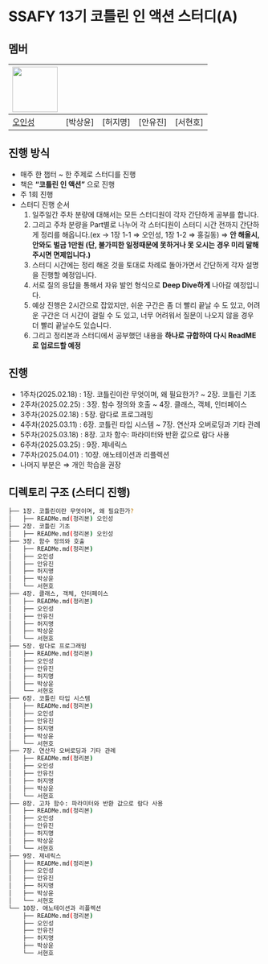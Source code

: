 # SSAFY 13기 코틀린 인 액션 스터디(A)

## 멤버
| <a href="https://github.com/ois0886"><img src="https://avatars.githubusercontent.com/u/58154638?v=4" width="90" height="90"></a> |  |  |  |  |
| ----- | ----- | ----- | ----- | ----- |
| [오인성](https://github.com/ois0886) | [박상윤] | [허지명] | [안유진] | [서현호] |

## 진행 방식
- 매주 한 챕터 ~ 한 주제로 스터디를 진행
- 책은 **“코틀린 인 액션”** 으로 진행
- 주 1회 진행
- 스터디 진행 순서
    1. 일주일간 주차 분량에 대해서는 모든 스터디원이 각자 간단하게 공부를 합니다.
    2. 그리고 주차 분량을 Part별로 나누어 각 스터디원이 스터디 시간 전까지 간단하게 정리를 해옵니다.(ex → 1장 1-1 ⇒ 오인성, 1장 1-2 ⇒ 홍길동) ⇒ **안 해올시, 안와도 벌금 1만원 (단, 불가피한 일정때문에 못하거나 못 오시는 경우 미리 말해주시면 면제입니다.)**
    3. 스터디 시간에는 정리 해온 것을 토대로 차례로 돌아가면서 간단하게 각자 설명을 진행할 예정입니다.
    4. 서로 질의 응답을 통해서 자유 발언 형식으로 **Deep Dive하게** 나아갈 예정입니다. 
    5. 예상 진행은 2시간으로 잡았지만, 쉬운 구간은 좀 더 빨리 끝날 수 도 있고, 어려운 구간은 더 시간이 걸릴 수 도 있고, 너무 어려워서 질문이 나오지 않을 경우 더 빨리 끝날수도 있습니다.
    6. 그리고 정리본과 스터디에서 공부했던 내용을 **하나로 규합하여 다시 ReadME로 업로드할 예정**
 
## 진행
- 1주차(2025.02.18) : 1장. 코틀린이란 무엇이며, 왜 필요한가? ~ 2장. 코틀린 기초
- 2주차(2025.02.25) : 3장. 함수 정의와 호출 ~ 4장. 클래스, 객체, 인터페이스
- 3주차(2025.02.18) : 5장. 람다로 프로그래밍
- 4주차(2025.03.11) : 6장. 코틀린 타입 시스템 ~ 7장. 연산자 오버로딩과 기타 관례
- 5주차(2025.03.18) : 8장. 고차 함수: 파라미터와 반환 값으로 람다 사용
- 6주차(2025.03.25) : 9장. 제네릭스
- 7주차(2025.04.01) : 10장. 애노테이션과 리플렉션
- 나머지 부분은 ⇒ 개인 학습을 권장

## 디렉토리 구조 (스터디 진행)
```bash
├── 1장. 코틀린이란 무엇이며, 왜 필요한가?
│   ├── READMe.md(정리본) 오인성
├── 2장. 코틀린 기초
│   ├── READMe.md(정리본) 오인성
├── 3장. 함수 정의와 호출
│   ├── READMe.md(정리본)
│   ├── 오인성
│   ├── 안유진
│   ├── 허지명
│   ├── 박상윤
│   └── 서현호
├── 4장. 클래스, 객체, 인터페이스
│   ├── READMe.md(정리본)
│   ├── 오인성
│   ├── 안유진
│   ├── 허지명
│   ├── 박상윤
│   └── 서현호
├── 5장. 람다로 프로그래밍
│   ├── READMe.md(정리본)
│   ├── 오인성
│   ├── 안유진
│   ├── 허지명
│   ├── 박상윤
│   └── 서현호
├── 6장. 코틀린 타입 시스템
│   ├── READMe.md(정리본)
│   ├── 오인성
│   ├── 안유진
│   ├── 허지명
│   ├── 박상윤
│   └── 서현호
├── 7장. 연산자 오버로딩과 기타 관례
│   ├── READMe.md(정리본)
│   ├── 오인성
│   ├── 안유진
│   ├── 허지명
│   ├── 박상윤
│   └── 서현호
├── 8장. 고차 함수: 파라미터와 반환 값으로 람다 사용
│   ├── READMe.md(정리본)
│   ├── 오인성
│   ├── 안유진
│   ├── 허지명
│   ├── 박상윤
│   └── 서현호
├── 9장. 제네릭스
│   ├── READMe.md(정리본)
│   ├── 오인성
│   ├── 안유진
│   ├── 허지명
│   ├── 박상윤
│   └── 서현호
└── 10장. 애노테이션과 리플렉션
    ├── READMe.md(정리본)
    ├── 오인성
    ├── 안유진
    ├── 허지명
    ├── 박상윤
    └── 서현호
```

